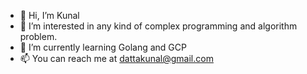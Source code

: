 - 👋 Hi, I’m Kunal
- 👀 I’m interested in any kind of complex programming and algorithm problem.
- 🌱 I’m currently learning Golang and GCP
- 📫 You can reach me at dattakunal@gmail.com

<!---
dattakunal/dattakunal is a ✨ special ✨ repository because its `README.md` (this file) appears on your GitHub profile.
You can click the Preview link to take a look at your changes.
--->
